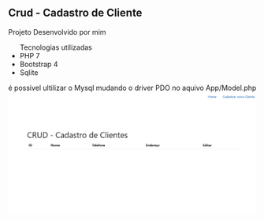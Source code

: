 ## Crud - Cadastro de Cliente
Projeto Desenvolvido por mim
<ul>Tecnologias utilizadas
 <li>PHP 7</li>
  <li>Bootstrap 4</li>
  <li>Sqlite</li>
</ul>
é possivel ultilizar o Mysql mudando o driver PDO no aquivo App/Model.php
<img src='img.jpg'>
